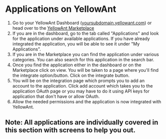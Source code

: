 # Applications on YellowAnt

1. Go to your YellowAnt Dashboard \([yoursubdomain.yellowant.com](https://github.com/yellowanthq/yellowant-help-center/tree/bdad19066023aa6a8b667a1d6f05b72945b49759/yoursubdomain.yellowant.com)\) or head over to the [YellowAnt Marketplace](https://www.yellowant.com/marketplace)
2. If you are in the dashboard, go to the tab called "Applications" and look for the application under available applications. If you have already integrated the application, you will be able to see it under "My Applications".
3. If you are in the Marketplace you can find the application under various categories. You can also search for this application in the search bar.
4. Once you find the application either in the dashboard or on the Marketplace click on view. You will be taken to a page where you'll find the integrate option/button. Click on the integrate button.
5. You will be on the integration page which prompts you to add an account to the application. Click add account which takes you to the application OAuth page or you may have to do it using API keys for application that don't have or allow OAuth.
6. Allow the needed permissions and the application is now integrated with YellowAnt.

## Note: All applications are individually covered in this section with screens to help you out.

